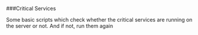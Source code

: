 ###Critical Services

Some basic scripts which check whether the critical services are running on the server or not. And if not, run them again
